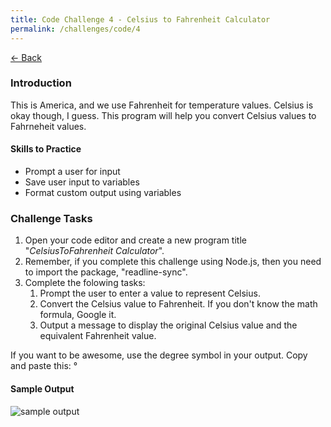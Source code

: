 ```yaml
---
title: Code Challenge 4 - Celsius to Fahrenheit Calculator
permalink: /challenges/code/4
---
```


[← Back](/challenges/)

### Introduction

This is America, and we use Fahrenheit for temperature values. Celsius is okay though, I guess. This program will help you convert Celsius values to Fahrneheit values.

#### Skills to Practice
- Prompt a user for input
- Save user input to variables
- Format custom output using variables

### Challenge Tasks
1. Open your code editor and create a new program title "*CelsiusToFahrenheit Calculator*".
2. Remember, if you complete this challenge using Node.js, then you need to import the package, "readline-sync".
3. Complete the folowing tasks:
    1. Prompt the user to enter a value to represent Celsius.
    2. Convert the Celsius value to Fahrenheit. If you don't know the math formula, Google it.
    3. Output a message to display the original Celsius value and the equivalent Fahrenheit value.

If you want to be awesome, use the degree symbol in your output. Copy and paste this: °

#### Sample Output

<img src="/assets/img/challenges/challenge-4-cel-to-fahr-sample.gif" alt="sample output" title="sample output">